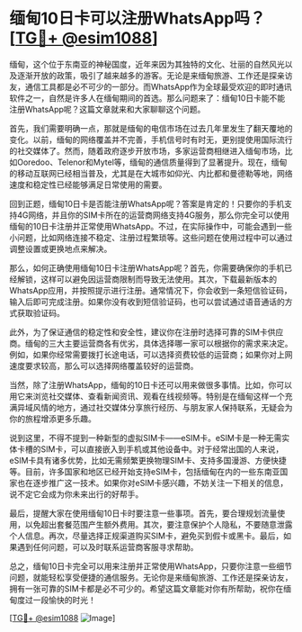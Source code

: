 # 缅甸10日卡可以注册WhatsApp吗？[[TG💪+ @esim1088](https://t.me/s/esim1088)]

缅甸，这个位于东南亚的神秘国度，近年来因为其独特的文化、壮丽的自然风光以及逐渐开放的政策，吸引了越来越多的游客。无论是来缅甸旅游、工作还是探亲访友，通信工具都是必不可少的一部分。而WhatsApp作为全球最受欢迎的即时通讯软件之一，自然是许多人在缅甸期间的首选。那么问题来了：缅甸10日卡能不能注册WhatsApp呢？这篇文章就来和大家聊聊这个问题。

首先，我们需要明确一点，那就是缅甸的电信市场在过去几年里发生了翻天覆地的变化。以前，缅甸的网络覆盖并不完善，手机信号时有时无，更别提使用国际流行的社交媒体了。然而，随着政府逐步开放市场，多家运营商相继进入缅甸市场，比如Ooredoo、Telenor和Mytel等，缅甸的通信质量得到了显著提升。现在，缅甸的移动互联网已经相当普及，尤其是在大城市如仰光、内比都和曼德勒等地，网络速度和稳定性已经能够满足日常使用的需要。

回到正题，缅甸10日卡是否能注册WhatsApp呢？答案是肯定的！只要你的手机支持4G网络，并且你的SIM卡所在的运营商网络支持4G服务，那么你完全可以使用缅甸的10日卡注册并正常使用WhatsApp。不过，在实际操作中，可能会遇到一些小问题，比如网络连接不稳定、注册过程繁琐等。这些问题在使用过程中可以通过调整设置或更换地点来解决。

那么，如何正确使用缅甸10日卡注册WhatsApp呢？首先，你需要确保你的手机已经解锁，这样可以避免因运营商限制而导致无法使用。其次，下载最新版本的WhatsApp应用，并按照提示进行注册。通常情况下，你会收到一条短信验证码，输入后即可完成注册。如果你没有收到短信验证码，也可以尝试通过语音通话的方式获取验证码。

此外，为了保证通信的稳定性和安全性，建议你在注册时选择可靠的SIM卡供应商。缅甸的三大主要运营商各有优劣，具体选择哪一家可以根据你的需求来决定。例如，如果你经常需要拨打长途电话，可以选择资费较低的运营商；如果你对上网速度要求较高，那么可以选择网络覆盖较好的运营商。

当然，除了注册WhatsApp，缅甸的10日卡还可以用来做很多事情。比如，你可以用它来浏览社交媒体、查看新闻资讯、观看在线视频等。特别是在缅甸这样一个充满异域风情的地方，通过社交媒体分享旅行经历、与朋友家人保持联系，无疑会为你的旅程增添更多乐趣。

说到这里，不得不提到一种新型的虚拟SIM卡——eSIM卡。eSIM卡是一种无需实体卡槽的SIM卡，可以直接嵌入到手机或其他设备中。对于经常出国的人来说，eSIM卡具有诸多优势，比如无需频繁更换物理SIM卡、支持多国漫游、方便快捷等。目前，许多国家和地区已经开始支持eSIM卡，包括缅甸在内的一些东南亚国家也在逐步推广这一技术。如果你对eSIM卡感兴趣，不妨关注一下相关的信息，说不定它会成为你未来出行的好帮手。

最后，提醒大家在使用缅甸10日卡时要注意一些事项。首先，要合理规划流量使用，以免超出套餐范围产生额外费用。其次，要注意保护个人隐私，不要随意泄露个人信息。再次，尽量选择正规渠道购买SIM卡，避免买到假卡或黑卡。最后，如果遇到任何问题，可以及时联系运营商客服寻求帮助。

总之，缅甸10日卡完全可以用来注册并正常使用WhatsApp，只要你注意一些细节问题，就能轻松享受便捷的通信服务。无论你是来缅甸旅游、工作还是探亲访友，拥有一张可靠的SIM卡都是必不可少的。希望这篇文章能对你有所帮助，祝你在缅甸度过一段愉快的时光！

[[TG💪+ @esim1088](https://t.me/s/esim1088) ![Image](https://i.postimg.cc/4NQfJmqS/Snipaste-2025-05-13-00-14-12.png)]